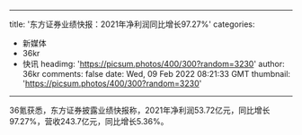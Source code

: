 
---
title: '东方证券业绩快报：2021年净利润同比增长97.27%'
categories: 
 - 新媒体
 - 36kr
 - 快讯
headimg: 'https://picsum.photos/400/300?random=3230'
author: 36kr
comments: false
date: Wed, 09 Feb 2022 08:21:33 GMT
thumbnail: 'https://picsum.photos/400/300?random=3230'
---

<div>   
36氪获悉，东方证券披露业绩快报称，2021年净利润53.72亿元，同比增长97.27%，营收243.7亿元，同比增长5.36%。  
</div>
            